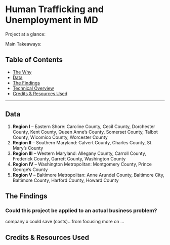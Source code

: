 # Human Trafficking and Unemployment in MD

Project at a glance: 

Main Takeaways: 

## Table of Contents

- [The Why](#data)
- [Data](#data)
- [The Findings](#findings)
- [Technical Overview](#technicaloverview)
- [Credits & Resources Used](#creditsresources)
***

<a id='findings'></a>
## Data

1. **Region I** – Eastern Shore: Caroline County, Cecil County, Dorchester County, Kent County, Queen Anne’s County, Somerset County, Talbot County, Wicomico 
                  County, Worcester County
2. **Region II** – Southern Maryland: Calvert County, Charles County, St. Mary’s County
3. **Region III** – Western Maryland: Allegany County, Carroll County, Frederick County, Garrett County, Washington County
4. **Region IV** – Washington Metropolitan: Montgomery County, Prince George’s County
5. **Region V** – Baltimore Metropolitan: Anne Arundel County, Baltimore City, Baltimore County, Harford County, Howard County


## The Findings
### Could this project be applied to an actual business problem? 
company x could save (costs)...from focusing more on ...

## Credits & Resources Used
